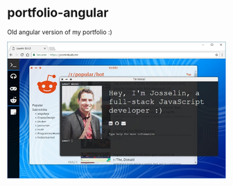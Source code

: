 # portfolio-angular

Old angular version of my portfolio :)

![Preview](https://raw.githubusercontent.com/josselinbuils/portfolio-angular/master/portfolio.jpg)
